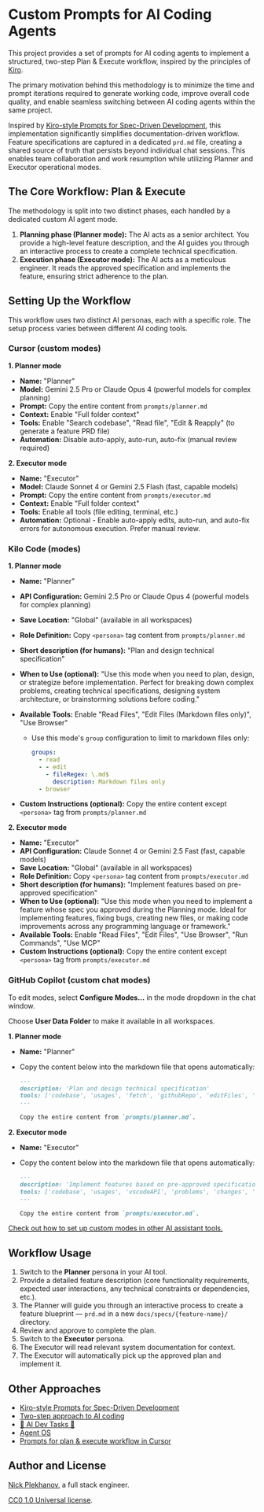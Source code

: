 # Custom Prompts for AI Coding Agents

This project provides a set of prompts for AI coding agents to implement a structured, two-step Plan & Execute workflow, inspired by the principles of [Kiro](https://kiro.dev/docs/specs/concepts/).

The primary motivation behind this methodology is to minimize the time and prompt iterations required to generate working code, improve overall code quality, and enable seamless switching between AI coding agents within the same project.

Inspired by [Kiro-style Prompts for Spec-Driven Development](https://github.com/andreskull/spec-driven-ai-coding), this implementation significantly simplifies documentation-driven workflow. Feature specifications are captured in a dedicated `prd.md` file, creating a shared source of truth that persists beyond individual chat sessions. This enables team collaboration and work resumption while utilizing Planner and Executor operational modes.

## The Core Workflow: Plan & Execute

The methodology is split into two distinct phases, each handled by a dedicated custom AI agent mode.

1. **Planning phase (Planner mode):** The AI acts as a senior architect. You provide a high-level feature description, and the AI guides you through an interactive process to create a complete technical specification.
1. **Execution phase (Executor mode):** The AI acts as a meticulous engineer. It reads the approved specification and implements the feature, ensuring strict adherence to the plan.

## Setting Up the Workflow

This workflow uses two distinct AI personas, each with a specific role. The setup process varies between different AI coding tools.

### Cursor (custom modes)

**1. Planner mode**

- **Name:** "Planner"
- **Model:** Gemini 2.5 Pro or Claude Opus 4 (powerful models for complex planning)
- **Prompt:** Copy the entire content from `prompts/planner.md`
- **Context:** Enable "Full folder context"
- **Tools:** Enable "Search codebase", "Read file", "Edit & Reapply" (to generate a feature PRD file)
- **Automation:** Disable auto-apply, auto-run, auto-fix (manual review required)

**2. Executor mode**

- **Name:** "Executor"
- **Model:** Claude Sonnet 4 or Gemini 2.5 Flash (fast, capable models)
- **Prompt:** Copy the entire content from `prompts/executor.md`
- **Context:** Enable "Full folder context"
- **Tools:** Enable all tools (file editing, terminal, etc.)
- **Automation:** Optional - Enable auto-apply edits, auto-run, and auto-fix errors for autonomous execution. Prefer manual review.

### Kilo Code (modes)

**1. Planner mode**

- **Name:** "Planner"
- **API Configuration:** Gemini 2.5 Pro or Claude Opus 4 (powerful models for complex planning)
- **Save Location:** "Global" (available in all workspaces)
- **Role Definition:** Copy `<persona>` tag content from `prompts/planner.md`
- **Short description (for humans):** "Plan and design technical specification"
- **When to Use (optional):** "Use this mode when you need to plan, design, or strategize before implementation. Perfect for breaking down complex problems, creating technical specifications, designing system architecture, or brainstorming solutions before coding."
- **Available Tools:** Enable "Read Files", "Edit Files (Markdown files only)", "Use Browser"
  - Use this mode's `group` configuration to limit to markdown files only:

    ```yaml
    groups:
      - read
      - - edit
        - fileRegex: \.md$
          description: Markdown files only
      - browser
    ```

- **Custom Instructions (optional):** Copy the entire content except `<persona>` tag from `prompts/planner.md`

**2. Executor mode**

- **Name:** "Executor"
- **API Configuration:** Claude Sonnet 4 or Gemini 2.5 Fast (fast, capable models)
- **Save Location:** "Global" (available in all workspaces)
- **Role Definition:** Copy `<persona>` tag content from `prompts/executor.md`
- **Short description (for humans):** "Implement features based on pre-approved specification"
- **When to Use (optional):** "Use this mode when you need to implement a feature whose spec you approved during the Planning mode. Ideal for implementing features, fixing bugs, creating new files, or making code improvements across any programming language or framework."
- **Available Tools:** Enable "Read Files", "Edit Files", "Use Browser", "Run Commands", "Use MCP"
- **Custom Instructions (optional):** Copy the entire content except `<persona>` tag from `prompts/executor.md`

### GitHub Copilot (custom chat modes)

To edit modes, select **Configure Modes...** in the mode dropdown in the chat window.

Choose **User Data Folder** to make it available in all workspaces.

**1. Planner mode**

- **Name:** "Planner"
- Copy the content below into the markdown file that opens automatically:

  ```md
  ---
  description: 'Plan and design technical specification'
  tools: ['codebase', 'usages', 'fetch', 'githubRepo', 'editFiles', 'search']
  ---

  Copy the entire content from `prompts/planner.md`.
  ```

**2. Executor mode**

- **Name:** "Executor"
- Copy the content below into the markdown file that opens automatically:

  ```md
  ---
  description: 'Implement features based on pre-approved specification'
  tools: ['codebase', 'usages', 'vscodeAPI', 'problems', 'changes', 'testFailure', 'terminalSelection', 'terminalLastCommand', 'openSimpleBrowser', 'fetch', 'findTestFiles', 'searchResults', 'githubRepo', 'extensions', 'editFiles', 'runNotebooks', 'search', 'new', 'runCommands', 'runTasks']
  ---

  Copy the entire content from `prompts/executor.md`.
  ```

[Check out how to set up custom modes in other AI assistant tools.](https://github.com/andreskull/spec-driven-ai-coding#setting-up-the-workflow-in-different-ai-tools)

## Workflow Usage

1. Switch to the **Planner** persona in your AI tool.
2. Provide a detailed feature description (core functionality requirements, expected user interactions, any technical constraints or dependencies, etc.).
3. The Planner will guide you through an interactive process to create a feature blueprint — `prd.md` in a new `docs/specs/{feature-name}/` directory.
4. Review and approve to complete the plan.
5. Switch to the **Executor** persona.
6. The Executor will read relevant system documentation for context.
7. The Executor will automatically pick up the approved plan and implement it.

## Other Approaches

- [Kiro-style Prompts for Spec-Driven Development](https://github.com/andreskull/spec-driven-ai-coding)
- [Two-step approach to AI coding](https://github.com/sapegin/two-step-ai-coding-modes)
- [🚀 AI Dev Tasks 🤖](https://github.com/snarktank/ai-dev-tasks)
- [Agent OS](https://github.com/buildermethods/agent-os)
- [Prompts for plan & execute workflow in Cursor](https://github.com/carlrannaberg/ai-coding)

## Author and License

[Nick Plekhanov](https://nikkhan.com/), a full stack engineer.

[CC0 1.0 Universal license](LICENSE).
